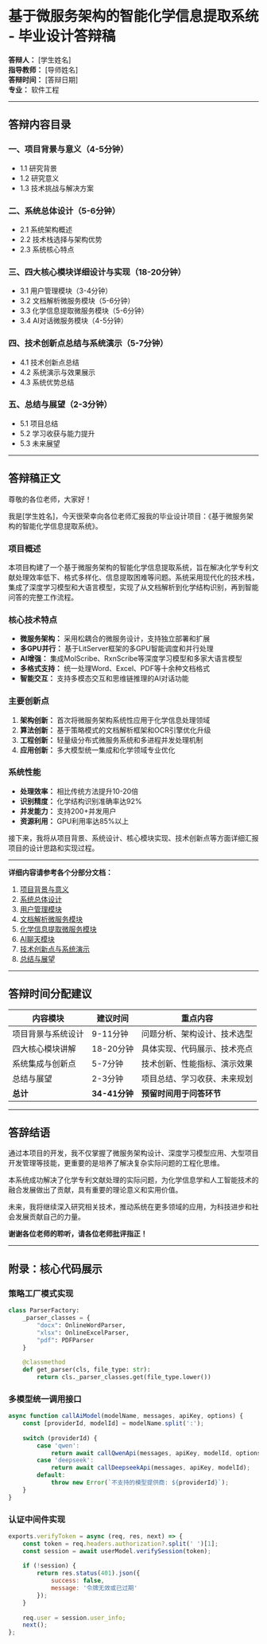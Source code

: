 # 基于微服务架构的智能化学信息提取系统 - 毕业设计答辩稿

**答辩人：** [学生姓名]  
**指导教师：** [导师姓名]  
**答辩时间：** [答辩日期]  
**专业：** 软件工程

---

## 答辩内容目录

### 一、项目背景与意义（4-5分钟）
- 1.1 研究背景
- 1.2 研究意义  
- 1.3 技术挑战与解决方案

### 二、系统总体设计（5-6分钟）
- 2.1 系统架构概述
- 2.2 技术栈选择与架构优势
- 2.3 系统核心特点

### 三、四大核心模块详细设计与实现（18-20分钟）
- 3.1 用户管理模块（3-4分钟）
- 3.2 文档解析微服务模块（5-6分钟）
- 3.3 化学信息提取微服务模块（5-6分钟）
- 3.4 AI对话微服务模块（4-5分钟）

### 四、技术创新点总结与系统演示（5-7分钟）
- 4.1 技术创新点总结
- 4.2 系统演示与效果展示
- 4.3 系统优势总结

### 五、总结与展望（2-3分钟）
- 5.1 项目总结
- 5.2 学习收获与能力提升
- 5.3 未来展望

---

## 答辩稿正文

尊敬的各位老师，大家好！

我是[学生姓名]，今天很荣幸向各位老师汇报我的毕业设计项目：《基于微服务架构的智能化学信息提取系统》。

### 项目概述

本项目构建了一个基于微服务架构的智能化学信息提取系统，旨在解决化学专利文献处理效率低下、格式多样化、信息提取困难等问题。系统采用现代化的技术栈，集成了深度学习模型和大语言模型，实现了从文档解析到化学结构识别，再到智能问答的完整工作流程。

### 核心技术特点

- **微服务架构：** 采用松耦合的微服务设计，支持独立部署和扩展
- **多GPU并行：** 基于LitServer框架的多GPU智能调度和并行处理
- **AI增强：** 集成MolScribe、RxnScribe等深度学习模型和多家大语言模型
- **多格式支持：** 统一处理Word、Excel、PDF等十余种文档格式
- **智能交互：** 支持多模态交互和思维链推理的AI对话功能

### 主要创新点

1. **架构创新：** 首次将微服务架构系统性应用于化学信息处理领域
2. **算法创新：** 基于策略模式的文档解析框架和OCR引擎优化升级
3. **工程创新：** 轻量级分布式微服务系统和多进程并发处理机制
4. **应用创新：** 多大模型统一集成和化学领域专业优化

### 系统性能

- **处理效率：** 相比传统方法提升10-20倍
- **识别精度：** 化学结构识别准确率达92%
- **并发能力：** 支持200+并发用户
- **资源利用：** GPU利用率达85%以上

接下来，我将从项目背景、系统设计、核心模块实现、技术创新点等方面详细汇报项目的设计思路和实现过程。

---

**详细内容请参考各个分部分文档：**

1. [项目背景与意义](答辩稿_01_项目背景与意义.md)
2. [系统总体设计](答辩稿_02_系统总体设计.md)
3. [用户管理模块](答辩稿_03_用户管理模块.md)
4. [文档解析微服务模块](答辩稿_04_文档解析微服务模块.md)
5. [化学信息提取微服务模块](答辩稿_05_化学信息提取微服务模块.md)
6. [AI聊天模块](答辩稿_06_AI聊天模块.md)
7. [技术创新点与系统演示](答辩稿_07_技术创新点与系统演示.md)
8. [总结与展望](答辩稿_08_总结与展望.md)

---

## 答辩时间分配建议

| 内容模块 | 建议时间 | 重点内容 |
|---------|---------|----------|
| 项目背景与系统设计 | 9-11分钟 | 问题分析、架构设计、技术选型 |
| 四大核心模块讲解 | 18-20分钟 | 具体实现、代码展示、技术亮点 |
| 系统集成与创新点 | 5-7分钟 | 技术创新、性能指标、演示效果 |
| 总结与展望 | 2-3分钟 | 项目总结、学习收获、未来规划 |
| **总计** | **34-41分钟** | **预留时间用于问答环节** |

---

## 答辞结语

通过本项目的开发，我不仅掌握了微服务架构设计、深度学习模型应用、大型项目开发管理等技能，更重要的是培养了解决复杂实际问题的工程化思维。

本系统成功解决了化学专利文献处理的实际问题，为化学信息学和人工智能技术的融合发展做出了贡献，具有重要的理论意义和实用价值。

未来，我将继续深入研究相关技术，推动系统在更多领域的应用，为科技进步和社会发展贡献自己的力量。

**谢谢各位老师的聆听，请各位老师批评指正！**

---

## 附录：核心代码展示

### 策略工厂模式实现
```python
class ParserFactory:
    _parser_classes = {
        "docx": OnlineWordParser,
        "xlsx": OnlineExcelParser,
        "pdf": PDFParser
    }
    
    @classmethod
    def get_parser(cls, file_type: str):
        return cls._parser_classes.get(file_type.lower())
```

### 多模型统一调用接口
```javascript
async function callAiModel(modelName, messages, apiKey, options) {
    const [providerId, modelId] = modelName.split(':');
    
    switch (providerId) {
        case 'qwen':
            return await callQwenApi(messages, apiKey, modelId, options);
        case 'deepseek':
            return await callDeepseekApi(messages, apiKey, modelId);
        default:
            throw new Error(`不支持的模型提供商: ${providerId}`);
    }
}
```

### 认证中间件实现
```javascript
exports.verifyToken = async (req, res, next) => {
    const token = req.headers.authorization?.split(' ')[1];
    const session = await userModel.verifySession(token);
    
    if (!session) {
        return res.status(401).json({
            success: false,
            message: '令牌无效或已过期'
        });
    }
    
    req.user = session.user_info;
    next();
};
```
